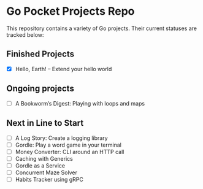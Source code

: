 # Go Pocket Projects Repo

This repository contains a variety of Go projects. Their current statuses are tracked below:

## Finished Projects
- [x] Hello, Earth! – Extend your hello world

## Ongoing projects
- [ ] A Bookworm’s Digest: Playing with loops and maps 

## Next in Line to Start
- [ ] A Log Story: Create a logging library  
- [ ] Gordle: Play a word game in your terminal  
- [ ] Money Converter: CLI around an HTTP call  
- [ ] Caching with Generics  
- [ ] Gordle as a Service  
- [ ] Concurrent Maze Solver  
- [ ] Habits Tracker using gRPC